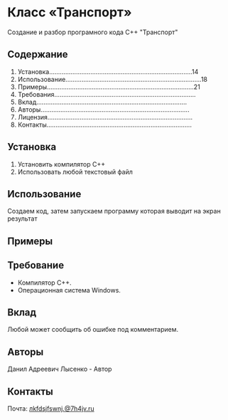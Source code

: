# Класс «Транспорт»
Создание и разбор програмного кода C++ "Транспорт"

## Содержание
1.  Установка................................................................................14
2.  Использование............................................................................18
3.  Примеры..................................................................................21
4.  Требования...............................................................................
5.  Вклад....................................................................................
6.  Авторы...................................................................................
7.  Лицензия.................................................................................
8.  Контакты.................................................................................

## Установка
1. Установить компилятор C++
2. Использовать любой текстовый файл

## Использование
Создаем код, затем запускаем программу которая выводит на экран результат

## Примеры

## Требование
*   Компилятор C++.
*   Операционная система Windows.

## Вклад
Любой может сообщить об ошибке под комментарием.

## Авторы
Данил Адреевич Лысенко - Автор

## Контакты
Почта: лkfdsjfswnj.@7h4jv.ru
